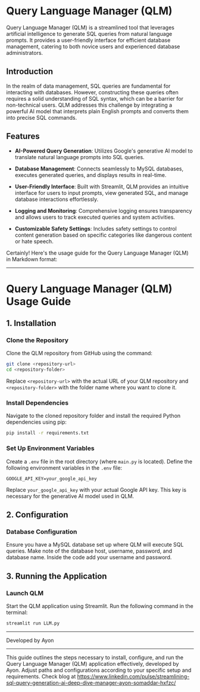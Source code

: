 # Query Language Manager (QLM)

Query Language Manager (QLM) is a streamlined tool that leverages artificial intelligence to generate SQL queries from natural language prompts. It provides a user-friendly interface for efficient database management, catering to both novice users and experienced database administrators.

## Introduction

In the realm of data management, SQL queries are fundamental for interacting with databases. However, constructing these queries often requires a solid understanding of SQL syntax, which can be a barrier for non-technical users. QLM addresses this challenge by integrating a powerful AI model that interprets plain English prompts and converts them into precise SQL commands.

## Features

- **AI-Powered Query Generation**: Utilizes Google's generative AI model to translate natural language prompts into SQL queries.
  
- **Database Management**: Connects seamlessly to MySQL databases, executes generated queries, and displays results in real-time.
  
- **User-Friendly Interface**: Built with Streamlit, QLM provides an intuitive interface for users to input prompts, view generated SQL, and manage database interactions effortlessly.
  
- **Logging and Monitoring**: Comprehensive logging ensures transparency and allows users to track executed queries and system activities.
  
- **Customizable Safety Settings**: Includes safety settings to control content generation based on specific categories like dangerous content or hate speech.


Certainly! Here's the usage guide for the Query Language Manager (QLM) in Markdown format:

---

# Query Language Manager (QLM) Usage Guide

## 1. Installation

### Clone the Repository

Clone the QLM repository from GitHub using the command:
```bash
git clone <repository-url>
cd <repository-folder>
```
Replace `<repository-url>` with the actual URL of your QLM repository and `<repository-folder>` with the folder name where you want to clone it.

### Install Dependencies

Navigate to the cloned repository folder and install the required Python dependencies using pip:
```bash
pip install -r requirements.txt
```

### Set Up Environment Variables

Create a `.env` file in the root directory (where `main.py` is located).
Define the following environment variables in the `.env` file:
```dotenv
GOOGLE_API_KEY=your_google_api_key
```
Replace `your_google_api_key` with your actual Google API key. This key is necessary for the generative AI model used in QLM.

## 2. Configuration

### Database Configuration

Ensure you have a MySQL database set up where QLM will execute SQL queries. Make note of the database host, username, password, and database name.
Inside the code add your username and password. 

## 3. Running the Application

### Launch QLM

Start the QLM application using Streamlit. Run the following command in the terminal:
```bash
streamlit run LLM.py
```

---

Developed by Ayon

---
This guide outlines the steps necessary to install, configure, and run the Query Language Manager (QLM) application effectively, developed by Ayon. Adjust paths and configurations according to your specific setup and requirements. Check blog at https://www.linkedin.com/pulse/streamlining-sql-query-generation-ai-deep-dive-manager-ayon-somaddar-hxfzc/ 
